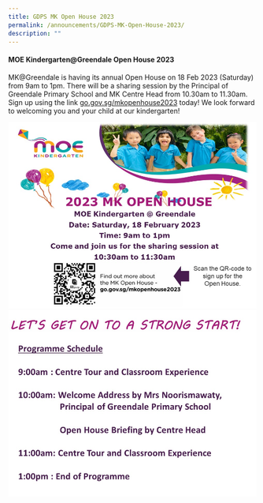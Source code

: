 ```yaml
---
title: GDPS MK Open House 2023
permalink: /announcements/GDPS-MK-Open-House-2023/
description: ""
---
```

#### MOE Kindergarten@Greendale Open House 2023

MK@Greendale is having its annual Open House on 18 Feb 2023 (Saturday) from 9am to 1pm.  There will be a sharing session by the Principal of Greendale Primary School and MK Centre Head from 10.30am to 11.30am.  Sign up using the link  [go.gov.sg/mkopenhouse2023](go.gov.sg/mkopenhouse2023) today! We look forward to welcoming you and your child at our kindergarten!

![](/images/MK@Greendale/MK%20Open%20House%201.jpg)
![](/images/MK@Greendale/MK%20Open%20House%202.jpg)